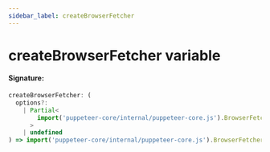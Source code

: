 ```yaml
---
sidebar_label: createBrowserFetcher
---
```


# createBrowserFetcher variable

#### Signature:

```typescript
createBrowserFetcher: (
  options?:
    | Partial<
        import('puppeteer-core/internal/puppeteer-core.js').BrowserFetcherOptions
      >
    | undefined
) => import('puppeteer-core/internal/puppeteer-core.js').BrowserFetcher;
```
